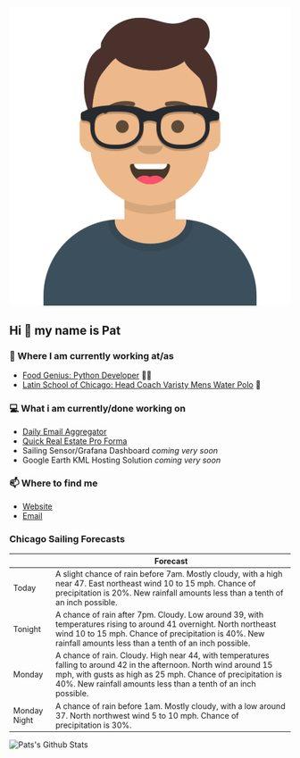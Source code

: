 [![Social banner for p-j-falconer](https://raw.githubusercontent.com/P-J-FALCONER/P-J-FALCONER/master/assets/avataaars.svg)](https://patfalconer.com/)
## Hi :wave: my name is Pat

### 💼 Where I am currently working at/as
- [Food Genius: Python Developer](https://getfoodgenius.com/) 🍔🐍
- [Latin School of Chicago: Head Coach Varisty Mens Water Polo](https://www.latinschool.org/) 🤽


### 💻 What i am currently/done working on
 - [Daily Email Aggregator](https://github.com/P-J-FALCONER/dott_daily_mail)
 - [Quick Real Estate Pro Forma](https://github.com/P-J-FALCONER/henry)
 - Sailing Sensor/Grafana Dashboard *coming very soon*
 - Google Earth KML Hosting Solution *coming very soon*

### 📫 Where to find me
 - [Website](https://patfalconer.com/)
 - [Email](mailto:patrick.j.falconer@gmail.com)


### Chicago Sailing Forecasts
|   | Forecast  |
|---|---|
| Today | A slight chance of rain before 7am. Mostly cloudy, with a high near 47. East northeast wind 10 to 15 mph. Chance of precipitation is 20%. New rainfall amounts less than a tenth of an inch possible. |
| Tonight | A chance of rain after 7pm. Cloudy. Low around 39, with temperatures rising to around 41 overnight. North northeast wind 10 to 15 mph. Chance of precipitation is 40%. New rainfall amounts less than a tenth of an inch possible. |
| Monday | A chance of rain. Cloudy. High near 44, with temperatures falling to around 42 in the afternoon. North wind around 15 mph, with gusts as high as 25 mph. Chance of precipitation is 40%. New rainfall amounts less than a tenth of an inch possible. |
| Monday Night | A chance of rain before 1am. Mostly cloudy, with a low around 37. North northwest wind 5 to 10 mph. Chance of precipitation is 30%. |

![Pats's Github Stats](https://github-readme-stats.vercel.app/api?username=p-j-falconer&show_icons=true&theme=radical)
